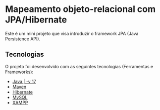 # Mapeamento objeto-relacional com JPA/Hibernate
Este é um mini projeto que visa introduzir o framework JPA (Java Persistence API).

## Tecnologias
O projeto foi desenvolvido com as seguintes tecnologias (Ferramentas e Frameworks):
  - [Java | -v 17](https://www.oracle.com/br/java/technologies/downloads/#java17)
  - [Maven](https://maven.apache.org/)
  - [Hibernate](https://hibernate.org/)
  - [MySQL](https://www.mysql.com/)
  - [XAMPP](https://www.apachefriends.org/)

          
